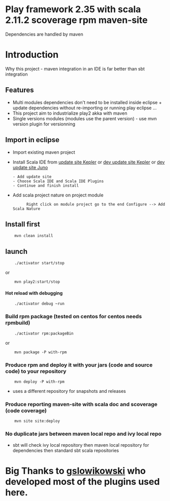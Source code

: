# Play framework 2.35 with scala 2.11.2 scoverage rpm maven-site
Dependencies are handled by maven

# Introduction
Why this project - maven integration in an IDE is far better than sbt integration

## Features
  - Multi modules dependencies don't need to be installed inside eclipse + update dependencies without re-importing or running play eclipse ... 
  - This project aim to industrialize play2 akka with maven
  - Single versions modules (modules use the parent version) - use mvn version plugin for versionning 
  
## Import in eclipse
  - Import existing maven project
  - Install Scala IDE from [update site Kepler](<http://download.scala-ide.org/sdk/helium/e38/scala211/stable/site/>) or [dev update site Kepler](<http://download.scala-ide.org/sdk/lithium/e38/scala211/dev/site/>) or [dev update site Juno](<http://download.scala-ide.org/sdk/lithium/e44/scala211/dev/site/>)

        - Add update site
		- Choose Scala IDE and Scala IDE Plugins
		- Continue and finish install
   - Add scala project nature on project module
   
	           Right click on module project go to the end Configure --> Add Scala Nature

## Install first
		mvn clean install

## launch
		./activator start/stop
or

		mvn play2:start/stop

#### Hot reload with debugging
		./activator debug ~run


### Build rpm package (tested on centos for centos needs rpmbuild)
		./activator rpm:packageBin
or

		mvn package -P with-rpm

### Produce rpm and deploy it with your jars (code and source code) to your repository
		mvn deploy -P with-rpm
  - uses a different repository for snapshots and releases

### Produce reporting maven-site with scala doc and scoverage (code coverage)
		mvn site site:deploy


### No duplicate jars between maven local repo and ivy local repo
  - sbt will check ivy local repository then maven local repository for dependencies then standard sbt scala repositories
  
  

# Big Thanks to [gslowikowski](<https://github.com/gslowikowski>) who developed most of the plugins used here.
    
                               